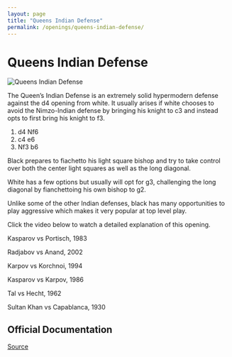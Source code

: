 ```yaml
---
layout: page
title: "Queens Indian Defense"
permalink: /openings/queens-indian-defense/
---
```

# Queens Indian Defense


![Queens Indian Defense](/queens-indian-defense.jpg)


The Queen’s Indian Defense is an extremely solid hypermodern defense against the d4 opening from white. It usually arises if white chooses to avoid the Nimzo-Indian defense by bringing his knight to c3 and instead opts to first bring his knight to f3.

1. d4 Nf6
2. c4 e6
3. Nf3 b6

Black prepares to fiachetto his light square bishop and try to take control over both the center light squares as well as the long diagonal.

White has a few options but usually will opt for g3, challenging the long diagonal by fianchettoing his own bishop to g2.

Unlike some of the other Indian defenses, black has many opportunities to play aggressive which makes it very popular at top level play.

Click the video below to watch a detailed explanation of this opening.






Kasparov vs Portisch, 1983

Radjabov vs Anand, 2002

Karpov vs Korchnoi, 1994

Kasparov vs Karpov, 1986

Tal vs Hecht, 1962

Sultan Khan vs Capablanca, 1930


## Official Documentation
[Source](https://www.thechesswebsite.com/queens-indian-defense/)

